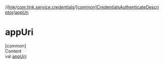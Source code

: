 //[link](../../index.md)/[com.tink.service.credentials](../index.md)/[[common]CredentialsAuthenticateDescriptor](index.md)/[appUri](app-uri.md)



# appUri  
[common]  
Content  
val [appUri](app-uri.md): <ERROR CLASS>  



